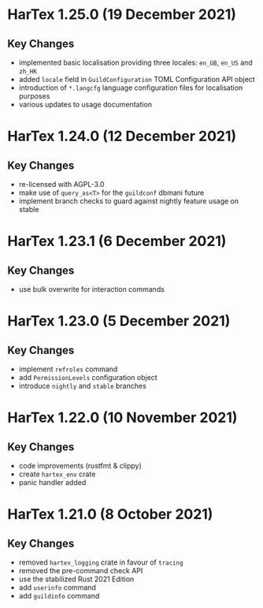 HarTex 1.25.0 (19 December 2021)
================================

Key Changes
-----------
- implemented basic localisation providing three locales: `en_GB`, `en_US` and `zh_HK`
- added `locale` field in `GuildConfiguration` TOML Configuration API object
- introduction of `*.langcfg` language configuration files for localisation purposes
- various updates to usage documentation

HarTex 1.24.0 (12 December 2021)
================================

Key Changes
-----------
- re-licensed with AGPL-3.0
- make use of `query_as<T>` for the `guildconf` dbmani future
- implement branch checks to guard against nightly feature usage on stable

HarTex 1.23.1 (6 December 2021)
================================

Key Changes
-----------
- use bulk overwrite for interaction commands

HarTex 1.23.0 (5 December 2021)
================================

Key Changes
-----------
- implement `refroles` command
- add `PermissionLevels` configuration object
- introduce `nightly` and `stable` branches

HarTex 1.22.0 (10 November 2021)
================================

Key Changes
-----------
- code improvements (rustfmt & clippy)
- create `hartex_env` crate
- panic handler added

HarTex 1.21.0 (8 October 2021)
================================

Key Changes
-----------

- removed `hartex_logging` crate in favour of `tracing`
- removed the pre-command check API
- use the stabilized Rust 2021 Edition
- add `userinfo` command
- add `guildinfo` command
